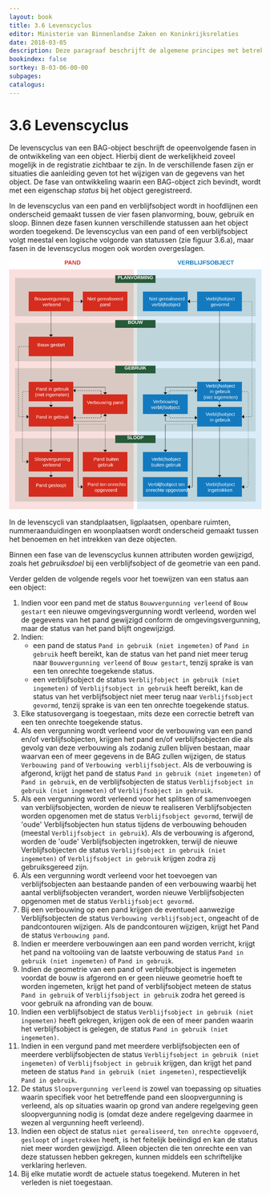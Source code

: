 ```yaml
---
layout: book
title: 3.6 Levenscyclus
editor: Ministerie van Binnenlandse Zaken en Koninkrijksrelaties
date: 2018-03-05
description: Deze paragraaf beschrijft de algemene principes met betrekking tot levenscyclus.
bookindex: false
sortkey: B-03-06-00-00
subpages:
catalogus:
---
```


# 3.6 Levenscyclus

De levenscyclus van een BAG-object beschrijft de opeenvolgende fasen in de ontwikkeling van een object. Hierbij dient de werkelijkheid zoveel mogelijk in de registratie zichtbaar te zijn. In de verschillende fasen zijn er situaties die aanleiding geven tot het wijzigen van de gegevens van het object. De fase van ontwikkeling waarin een BAG-object zich bevindt, wordt met een eigenschap _status_ bij het object geregistreerd.

In de levenscyclus van een pand en verblijfsobject wordt in hoofdlijnen een onderscheid gemaakt tussen de vier fasen planvorming, bouw, gebruik en sloop. Binnen deze fasen kunnen verschillende statussen aan het object worden toegekend. De levenscyclus van een pand of een verblijfsobject volgt meestal een logische volgorde van statussen (zie figuur 3.6.a), maar fasen in de levenscyclus mogen ook worden overgeslagen.

![Figuur 3.6.a: De logische volgordelijkheid van de ontwikkeling en status van panden en verblijfsobjecten](afbeeldingen/statusvolgorde.svg)

In de levenscycli van standplaatsen, ligplaatsen, openbare ruimten, nummeraanduidingen en woonplaatsen wordt onderscheid gemaakt tussen het benoemen en het intrekken van deze objecten.

Binnen een fase van de levenscyclus kunnen attributen worden gewijzigd, zoals het _gebruiksdoel_ bij een verblijfsobject of de geometrie van een pand.

Verder gelden de volgende regels voor het toewijzen van een status aan een object:

1. Indien voor een pand met de status `Bouwvergunning verleend` of `Bouw gestart` een nieuwe omgevingsvergunning wordt verleend, worden wel de gegevens van het pand gewijzigd conform de omgevingsvergunning, maar de status van het pand blijft ongewijzigd.
1. Indien:
    - een pand de status `Pand in gebruik (niet ingemeten)` of `Pand in gebruik` heeft bereikt, kan de status van het pand niet meer terug naar `Bouwvergunning verleend` of `Bouw gestart`, tenzij sprake is van een ten onrechte toegekende status.
    - een verblijfsobject de status `Verblijfobject in gebruik (niet ingemeten)` of `Verblijfsobject in gebruik` heeft bereikt, kan de status van het verblijfsobject niet meer terug naar `Verblijfsobject gevormd`, tenzij sprake is van een ten onrechte toegekende status.
1. Elke statusovergang is toegestaan, mits deze een correctie betreft van een ten onrechte toegekende status.
1. Als een vergunning wordt verleend voor de verbouwing van een pand en/of verblijfsobjecten, krijgen het pand en/of verblijfsobjecten die als gevolg van deze verbouwing als zodanig zullen blijven bestaan, maar waarvan een of meer gegevens in de BAG zullen wijzigen, de status `Verbouwing pand` of `Verbouwing verblijfsobject`. Als de verbouwing is afgerond, krijgt het pand de status `Pand in gebruik (niet ingemeten)` of `Pand in gebruik`, en de verblijfsobjecten de status `Verblijfsobject in gebruik (niet ingemeten)` of `Verblijfsobject in gebruik`.
1. Als een vergunning wordt verleend voor het splitsen of samenvoegen van verblijfsobjecten, worden de nieuw te realiseren Verblijfsobjecten worden opgenomen met de status `Verblijfsobject gevormd`, terwijl de 'oude' Verblijfsobjecten hun status tijdens de verbouwing behouden (meestal `Verblijfsobject in gebruik`). Als de verbouwing is afgerond, worden de 'oude' Verblijfsobjecten ingetrokken, terwijl de nieuwe Verblijfsobjecten de status `Verblijfsobject in gebruik (niet ingemeten)` of `Verblijfsobject in gebruik` krijgen zodra zij gebruiksgereed zijn.
1. Als een vergunning wordt verleend voor het toevoegen van verblijfsobjecten aan bestaande panden of een verbouwing waarbij het aantal verblijfsobjecten verandert, worden nieuwe Verblijfsobjecten opgenomen met de status `Verblijfsobject gevormd`.
1. Bij een verbouwing op een pand krijgen de eventueel aanwezige Verblijfsobjecten de status `Verbouwing verblijfsobject`, ongeacht of de pandcontouren wijzigen. Als de pandcontouren wijzigen, krijgt het Pand de status `Verbouwing pand`.
1. Indien er meerdere verbouwingen aan een pand worden verricht, krijgt het pand na voltooiing van de laatste verbouwing de status `Pand in gebruik (niet ingemeten)` of `Pand in gebruik`.
1. Indien de geometrie van een pand of verblijfsobject is ingemeten voordat de bouw is afgerond en er geen nieuwe geometrie hoeft te worden ingemeten, krijgt het pand of verblijfsobject meteen de status `Pand in gebruik` of `Verblijfsobject in gebruik` zodra het gereed is voor gebruik na afronding van de bouw.
1. Indien een verblijfsobject de status `Verblijfsobject in gebruik (niet ingemeten)` heeft gekregen, krijgen ook de een of meer panden waarin het verblijfsobject is gelegen, de status `Pand in gebruik (niet ingemeten)`.
1. Indien in een vergund pand met meerdere verblijfsobjecten een of meerdere verblijfsobjecten de status `Verblijfsobject in gebruik (niet ingemeten)` of `Verblijfsobject in gebruik` krijgen, dan krijgt het pand meteen de status `Pand in gebruik (niet ingemeten)`, respectievelijk `Pand in gebruik`.
1. De status `Sloopvergunning verleend` is zowel van toepassing op situaties waarin specifiek voor het betreffende pand een sloopvergunning is verleend, als op situaties waarin op grond van andere regelgeving geen sloopvergunning nodig is (omdat deze andere regelgeving daarmee in wezen al vergunning heeft verleend).
1. Indien een object de status `niet gerealiseerd`, `ten onrechte opgevoerd`, `gesloopt` of `ingetrokken` heeft, is het feitelijk beëindigd en kan de status niet meer worden gewijzigd. Alleen objecten die ten onrechte een van deze statussen hebben gekregen, kunnen middels een schriftelijke verklaring herleven.
1. Bij elke mutatie wordt de actuele status toegekend. Muteren in het verleden is niet toegestaan.
